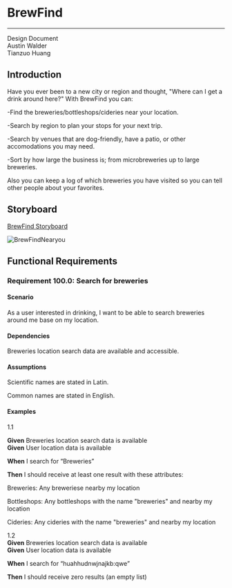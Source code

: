 # BrewFind
---

Design Document  
Austin Walder  
Tianzuo Huang

## Introduction 
Have you ever been to a new city or region and thought, "Where can I get a drink around here?" With BrewFind you can:

-Find the breweries/bottleshops/cideries near your location.

-Search by region to plan your stops for your next trip.

-Search by venues that are dog-friendly, have a patio, or other accomodations you may need.

-Sort by how large the business is; from microbreweries up to large breweries.

Also you can keep a log of which breweries you have visited so you can tell other people about your favorites.

## Storyboard

[BrewFind Storyboard](https://projects.invisionapp.com/share/VF102Q8KRP3Z#/screens/443685950)


![BrewFindNearyou](https://user-images.githubusercontent.com/46360340/106367013-a7732d00-630d-11eb-8db2-4c8452475fac.png)

## Functional Requirements

### Requirement 100.0: Search for breweries

#### Scenario

As a user interested in drinking, I want to be able to search breweries around me base on my location. 

#### Dependencies

Breweries location search data are available and accessible.  

#### Assumptions

Scientific names are stated in Latin.  

Common names are stated in English.  

#### Examples
1.1  

**Given** Breweries location search data is available  
**Given** User location data is available 

**When**  I search for “Breweries”  

**Then** I should receive at least one result with these attributes:  

Breweries: Any breweriese nearby my location  

Bottleshops: Any bottleshops with the name "breweries" and nearby my location 

Cideries: Any cideries with the name "breweries" and nearby my location  

1.2  
**Given** Breweries location search data is available  
**Given** User location data is available 

**When** I search for “huahhudnwjnajkb:qwe”  

**Then** I should receive zero results (an empty list)


